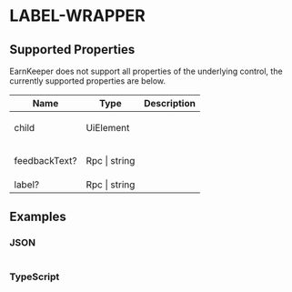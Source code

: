 # LABEL-WRAPPER

## Supported Properties

EarnKeeper does not support all properties of the underlying control, the currently supported properties are below.

| Name                        | Type          | Description |
| --------------------------- | ------------- | ----------- |
| <p>child</p><p></p>         | UiElement     |             |
| <p>feedbackText?</p><p></p> | Rpc \| string |             |
| label?                      | Rpc \| string |             |

## Examples

### JSON

```json
```

### TypeScript

```javascript
```
